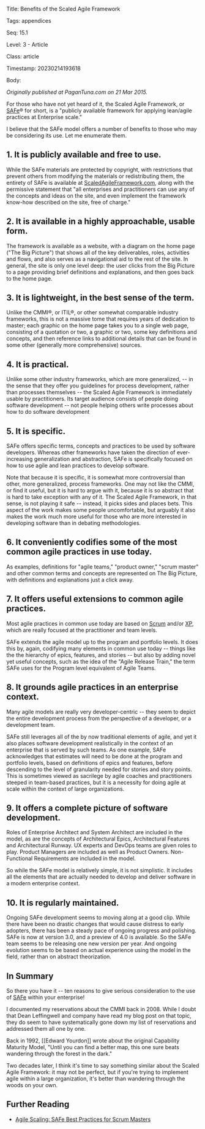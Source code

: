 Title:  Benefits of the Scaled Agile Framework

Tags:   appendices

Seq:    15.1

Level:  3 - Article

Class:  article

Timestamp: 20230214193618

Body:

*Originally published at PaganTuna.com on 21 Mar 2015.*

For those who have not yet heard of it, the Scaled Agile Framework, or [SAFe][]&reg; for short, is a "publicly available framework for applying lean/agile practices at Enterprise scale." 

I believe that the SAFe model offers a number of benefits to those who may be considering its use. Let me enumerate them. 

## 1. It is publicly available and free to use. 

While the SAFe materials are protected by copyright, with restrictions that prevent others from modifying the materials or redistributing them, the entirety of SAFe is available at [ScaledAgileFramework.com][safe], along with the permissive statement that "all enterprises and practitioners can use any of the concepts and ideas on the site, and even implement the framework know-how described on the site, free of charge."

## 2. It is available in a highly approachable, usable form. 

The framework is available as a website, with a diagram on the home page ("The Big Picture") that shows all of the key deliverables, roles, activities and flows, and also serves as a navigational aid to the rest of the site. In general, the site is only one level deep: the user clicks from the Big Picture to a page providing brief definitions and explanations, and then goes back to the home page. 

## 3. It is lightweight, in the best sense of the term. 

Unlike the CMMI&reg;, or ITIL&reg;, or other somewhat comparable industry frameworks, this is not a massive tome that requires years of dedication to master; each graphic on the home page takes you to a single web page, consisting of a quotation or two, a graphic or two, some key definitions and concepts, and then reference links to additional details that can be found in some other (generally more comprehensive) sources. 

## 4. It is practical. 

Unlike some other industry frameworks, which are more generalized, -- in the sense that they offer you guidelines for process development, rather than processes themselves -- the Scaled Agile Framework is immediately usable by practitioners. Its target audience consists of people doing software development -- not people helping others write processes about how to do software development 

## 5. It is specific. 

SAFe offers specific terms, concepts and practices to be used by software developers. Whereas other frameworks have taken the direction of ever-increasing generalization and abstraction, SAFe is specifically focused on how to use agile and lean practices to develop software. 

Note that because it is specific, it is somewhat more controversial than other, more generalized, process frameworks. One may not like the CMMI, or find it useful, but it is hard to argue with it, because it is so abstract that is hard to take exception with any of it. The Scaled Agile Framework, in that sense, is not playing it safe -- instead, it picks sides and places bets. This aspect of the work makes some people uncomfortable, but arguably it also makes the work much more useful for those who are more interested in developing software than in debating methodologies.  

## 6. It conveniently codifies some of the most common agile practices in use today. 

As examples, definitions for "agile teams," "product owner," "scrum master" and other common terms and concepts are represented on The Big Picture, with definitions and explanations just a click away. 

## 7. It offers useful extensions to common agile practices.

Most agile practices in common use today are based on [Scrum][] and/or [XP][], which are really focused at the practitioner and team levels. 

SAFe extends the agile model up to the program and portfolio levels. It does this by, again, codifying many elements in common use today -- things like the the hierarchy of epics, features, and stories -- but also by adding novel yet useful concepts, such as the idea of the "Agile Release Train," the term SAFe uses for the Program level equivalent of Agile Teams. 

## 8. It grounds agile practices in an enterprise context. 

Many agile models are really very developer-centric -- they seem to depict the entire development process from the perspective of a developer, or a development team. 

SAFe still leverages all of the by now traditional elements of agile, and yet it also places software development realistically in the context of an enterprise that is served by such teams. As one example, SAFe acknowledges that estimates will need to be done at the program and portfolio levels, based on definitions of epics and features, before descending to the level of granularity needed for stories and story points. This is sometimes viewed as sacrilege by agile coaches and practitioners steeped in team-based practices, but it is a necessity for doing agile at scale within the context of large organizations. 

## 9. It offers a complete picture of software development. 

Roles of Enterprise Architect and System Architect are included in the model, as are the concepts of Architectural Epics, Architectural Features and Architectural Runway. UX experts and DevOps teams are given roles to play. Product Managers are included as well as Product Owners. Non-Functional Requirements are included in the model. 

So while the SAFe model is relatively simple, it is not simplistic. It includes all the elements that are actually needed to develop and deliver software in a modern enterprise context. 

## 10. It is regularly maintained. 

Ongoing SAFe development seems to moving along at a good clip. While there have been no drastic changes that would cause distress to early adopters, there has been a steady pace of ongoing progress and polishing. SAFe is now at version 3.0, and a preview of 4.0 is available. So the SAFe team seems to be releasing one new version per year. And ongoing evolution seems to be based on actual experience using the model in the field, rather than on abstract theorization. 

## In Summary

So there you have it -- ten reasons to give serious consideration to the use of [SAFe][] within your enterprise!  

I documented my reservations about the CMMI back in 2008. While I doubt that Dean Leffingwell and company have read my blog post on that topic, they do seem to have systematically gone down my list of reservations and addressed them all one by one. 

Back in 1992, [[Edward Yourdon]] wrote about the original Capability Maturity Model, "Until you can find a better map, this one sure beats wandering through the forest in the dark."

Two decades later, I think it's time to say something similar about the Scaled Agile Framework: it may not be perfect, but if you're trying to implement agile within a large organization, it's better than wandering through the woods on your own. 

## Further Reading

+ [Agile Scaling: SAFe Best Practices for Scrum Masters](https://www.toptal.com/project-managers/scaled-agile-framework/safe-best-practices)

[safe]: http://www.scaledagileframework.com
[cmmi-position]: http://www.pagantuna.com/posts/my-position-on-the-cmmi.html
[scrum]: http://en.wikipedia.org/wiki/Scrum_(software_development)
[xp]: http://en.wikipedia.org/wiki/Extreme_programming
[yourdon]: http://www.pagantuna.com/wisdom/sei-maturity-models.html

